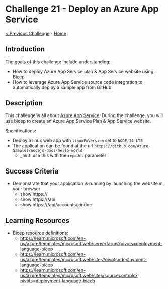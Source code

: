 # Challenge 21 - Deploy an Azure App Service

[< Previous Challenge](./Bicep-Challenge-20.md) - [Home](../README.md)

## Introduction

The goals of this challenge include understanding:
- How to deploy Azure App Service plan & App Service website using Bicep
- How to leverage Azure App Service source code integration to automatically deploy a sample app from GitHub

## Description

This challenge is all about [Azure App Service](https://learn.microsoft.com/en-us/azure/app-service/overview). During the challenge, you will use bicep to create an Azure App Service Plan & App Service website.

Specifications:

- Deploy a linux web app with `linuxFxVersion` set to `NODE|14-LTS`
- The application can be found at the url `https://github.com/Azure-Samples/nodejs-docs-hello-world`
    - _hint: use this with the `repoUrl` parameter

## Success Criteria

- Demonstrate that your application is running by launching the website in your browser
    - show https://<sitename>
    - show https://<sitename>/api
    - show https://<sitename>/api/accounts/jondoe

## Learning Resources

- Bicep resource definitions:
    - https://learn.microsoft.com/en-us/azure/templates/microsoft.web/serverfarms?pivots=deployment-language-bicep
    - https://learn.microsoft.com/en-us/azure/templates/microsoft.web/sites?pivots=deployment-language-bicep
    - https://learn.microsoft.com/en-us/azure/templates/microsoft.web/sites/sourcecontrols?pivots=deployment-language-bicep

